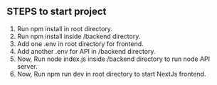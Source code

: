 ## STEPS to start project 

1) Run npm install in root directory.
2) Run npm install inside /backend directory.
3) Add one .env in root directory for frontend.
4) Add another .env for API in /backend directory.
5) Now, Run node index.js inside /backend directory to run node API server.  
6) Now, Run npm run dev in root directory to start NextJs frontend.

